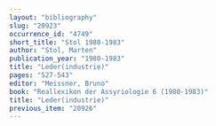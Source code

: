 ```yaml
---
layout: "bibliography"
slug: "20923"
occurrence_id: "4749"
short_title: "Stol 1980-1983"
author: "Stol, Marten"
publication_year: "1980-1983"
title: "Leder(industrie)"
pages: "527-543"
editor: "Meissner, Bruno"
book: "Reallexikon der Assyriologie 6 (1980-1983)"
title: "Leder(industrie)"
previous_item: "20926"
---
```

